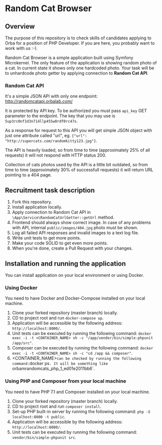 Random Cat Browser
==================

Overview
--------

The purpose of this repository is to check skills of candidates applying to Orba for a position of PHP Developer. If you are here, you probably want to work with us :-).

Random Cat Browser is a simple application built using Symfony Microkernel. The only feature of the application is showing random photo of a cat.
In current state it shows only one hardcoded photo. Your task will be to unhardcode photo getter by applying connection to **Random Cat API**.

### Random Cat API

It's a simple JSON API with only one endpoint: http://randomcatapi.orbalab.com/

It is protected by API key. To be authorized you must pass `api_key` GET parameter to the endpoint. The key that you may use is `5up3rc0nf1d3n714llp455w0rdf0rc47s`.

As a response for request to this API you will get simple JSON object with just one attribute called "url", eg. `{"url": "http://supercats.com/randomkitty123.jpg"}`.

The API is heavily loaded, so from time to time (approximately 25% of all requests) it will not respond with HTTP status 200.

Collection of cats photos used by the API is a little bit outdated, so from time to time (approximately 30% of successfull requests) it will return URL pointing to a 404 page.

Recruitment task description
----------------------------

1. Fork this repository.
2. Install application locally.
3. Apply connection to Random Cat API in `\App\Service\RandomCatUrlGetter::getUrl` method.
4. Frontend should always show correct image. In case of any problems with API, internal `public/images/404.jpg` photo must be shown.
5. Log all failed API responses and invalid images to a text log file.
6. Write unit tests to get more points.
7. Make your code SOLID to get even more points.
8. When you're done, create a Pull Request with your changes.

Installation and running the application
----------------------------------------

You can install application on your local environment or using Docker.

### Using Docker

You need to have Docker and Docker-Compose installed on your local machine.

1. Clone your forked repository (master branch) locally.
2. CD to project root and run `docker-compose up`.
3. Application will be accessible by the following address: `http://localhost:8000/`.
4. Unit tests can be executed by running the following command: `docker exec -i -t <CONTAINER_NAME> sh -c "/app/vendor/bin/simple-phpunit /app/src"`.
5. Composer can be executed by running the following command: `docker exec -i -t <CONTAINER_NAME> sh -c "cd /app && composer"`.
6. <CONTAINER_NAME>` can be checked by running the following command: `docker ps`. It will be something like `orbamrandomcats_php_1_ed01e2011bb6`.

### Using PHP and Composer from your local machine

You need to have PHP 7.1 and Composer installed on your local machine.

1. Clone your forked repository (master branch) locally.
2. CD to project root and run `composer install`.
3. Set-up PHP built-in server by running the following command: `php -S localhost:8000 -t public`.
4. Application will be accessible by the following address: `http://localhost:8000/`.
5. Unit tests can be executed by running the following command: `vendor/bin/simple-phpunit src`.